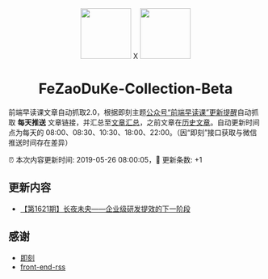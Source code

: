 <div align="center"><img width="100" src="https://pic-txcdn.ruguoapp.com/Fk5FEKD_ctb3mNX--KqpCp5oyHaw.png?imageView2/1/w/300/h/300/format/jpeg/q/80" /> X <img width="100" src="https://avatars0.githubusercontent.com/u/3774016?s=460&v=4" /><h1>FeZaoDuKe-Collection-Beta</h1></div>

前端早读课文章自动抓取2.0，根据即刻主题[公众号“前端早读课”更新提醒](https://web.okjike.com/topic/5848cace8a16f9001084a79d/official)自动抓取 **每天推送** 文章链接，并汇总至[文章汇总](./SUMMARY.md)，之前文章在[历史文章](./HISTORY.md)。自动更新时间点为每天的 08:00、08:30、10:30、18:00、22:00。（因“即刻”接口获取与微信推送时间存在差异）

:alarm_clock: 本次内容更新时间: 2019-05-26 08:00:05，:rocket: 更新条数: +1

## 更新内容
- [【第1621期】长夜未央——企业级研发提效的下一阶段](https://mp.weixin.qq.com/s?__biz=MjM5MTA1MjAxMQ%3D%3D&mid=2651232346&idx=1&sn=b28ef0635452fbee2fe72007299b3875#rd)


## 感谢
- [即刻](https://web.okjike.com/feed)
- [front-end-rss](https://github.com/chanceyu/front-end-rss)